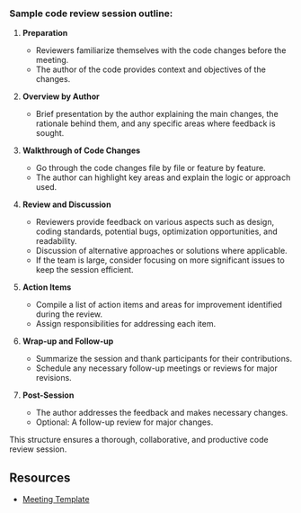 ### Sample code review session outline:

1. **Preparation**
   - Reviewers familiarize themselves with the code changes before the meeting.
   - The author of the code provides context and objectives of the changes.

2. **Overview by Author**
   - Brief presentation by the author explaining the main changes, the rationale behind them, and any specific areas where feedback is sought.

3. **Walkthrough of Code Changes**
   - Go through the code changes file by file or feature by feature.
   - The author can highlight key areas and explain the logic or approach used.

4. **Review and Discussion**
   - Reviewers provide feedback on various aspects such as design, coding standards, potential bugs, optimization opportunities, and readability.
   - Discussion of alternative approaches or solutions where applicable.
   - If the team is large, consider focusing on more significant issues to keep the session efficient.

5. **Action Items**
   - Compile a list of action items and areas for improvement identified during the review.
   - Assign responsibilities for addressing each item.

6. **Wrap-up and Follow-up**
   - Summarize the session and thank participants for their contributions.
   - Schedule any necessary follow-up meetings or reviews for major revisions.

7. **Post-Session**
   - The author addresses the feedback and makes necessary changes.
   - Optional: A follow-up review for major changes.

This structure ensures a thorough, collaborative, and productive code review session.

## Resources

- [Meeting Template](resources/meeting-template.md)